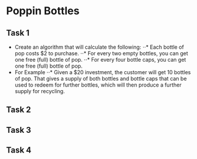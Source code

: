 Poppin Bottles
======

## Task 1

- Create an algorithm that will calculate the following:
⋅⋅*  Each bottle of pop costs $2 to purchase.
⋅⋅*  For every two empty bottles, you can get one free (full) bottle of pop.
⋅⋅*  For every four bottle caps, you can get one free (full) bottle of pop.
- For Example
⋅⋅* Given a $20 investment, the customer will get 10 bottles of pop. That gives a supply of both bottles and bottle caps that can be used to redeem for further bottles, which will then produce a further supply for recycling.

## Task 2
## Task 3
## Task 4